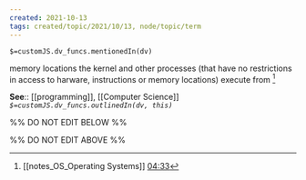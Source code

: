 ```yaml
---
created: 2021-10-13
tags: created/topic/2021/10/13, node/topic/term
---
```

`$=customJS.dv_funcs.mentionedIn(dv)`


memory locations the kernel and other processes (that have no restrictions in access to harware, instructions or memory locations) execute from [^1]

**See**:: [[programming]], [[Computer Science]]
*`$=customJS.dv_funcs.outlinedIn(dv, this)`*

%% DO NOT EDIT BELOW %%

%% DO NOT EDIT ABOVE %%
[^1]: [[notes_OS_Operating Systems]]  [04:33](https://www.youtube.com/watch?v=ORLqB_2a1PQ#t=273.99443777493286)
